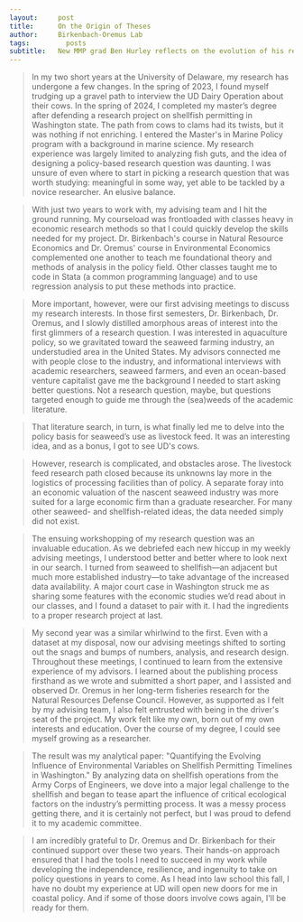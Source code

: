 ```yaml
---
layout:     post
title:      On the Origin of Theses
author:     Birkenbach-Oremus Lab
tags: 		  posts
subtitle:  	New MMP grad Ben Hurley reflects on the evolution of his research
---
```

<!-- Start Writing Below in Markdown -->
> In my two short years at the University of Delaware, my research has undergone a few changes. In the spring of 2023, I found myself trudging up a gravel path to interview the UD Dairy Operation about their cows. In the spring of 2024, I completed my master’s degree after defending a research project on shellfish permitting in Washington state. The path from cows to clams had its twists, but it was nothing if not enriching.
> I entered the Master's in Marine Policy program with a background in marine science. My research experience was largely limited to analyzing fish guts, and the idea of designing a policy-based research question was daunting. I 
was unsure of even where to start in picking a research question that was worth studying: meaningful in some way, yet able to be tackled by a novice researcher. An elusive balance.

> With just two years to work with, my advising team and I hit the ground running. My courseload was frontloaded with classes heavy in economic research methods so that I could quickly develop the skills needed for my 
project. Dr. Birkenbach's course in Natural Resource Economics and Dr. Oremus' course in Environmental Economics complemented one another to teach me foundational theory and methods of analysis in the policy field. Other classes taught me to code in Stata (a common programming language) and to use regression analysis to put these methods into practice.

> More important, however, were our first advising meetings to discuss my research interests. In those first semesters, Dr. Birkenbach, Dr. Oremus, and I slowly distilled amorphous areas of interest into the first glimmers of a 
research question. I was interested in aquaculture policy, so we gravitated toward the seaweed farming industry, an understudied area in the United States. My advisors connected me with people close to the industry, and 
informational interviews with academic researchers, seaweed farmers, and even an ocean-based venture capitalist gave me the background I needed to start asking better questions. Not a research question, maybe, but questions 
targeted enough to guide me through the (sea)weeds of the academic literature.

> That literature search, in turn, is what finally led me to delve into the policy basis for seaweed’s use as livestock feed. It was an interesting idea, and as a bonus, I got to see UD's cows.

> However, research is complicated, and obstacles arose. The livestock feed research path closed because its unknowns lay more in the logistics of processing facilities than of policy. A separate foray into an economic valuation of the nascent seaweed industry was more suited for a large economic firm than a graduate researcher. For many other seaweed- and shellfish-related ideas, the data needed simply did not exist. 

> The ensuing workshopping of my research question was an invaluable education. As we debriefed each new hiccup in my weekly advising meetings, I understood better and better where to look next in our search. I turned from seaweed to shellfish—an adjacent but much more established industry—to take advantage of the increased data availability. A major court case in Washington struck me as sharing some features with the economic studies we’d read about in our classes, and I found a dataset to pair with it. I had the ingredients to a proper research project at last.

> My second year was a similar whirlwind to the first. Even with a dataset at my disposal, now our advising meetings shifted to sorting out the snags and bumps of numbers, analysis, and research design. Throughout these meetings, I continued to learn from the extensive experience of my advisors. I learned about the publishing process firsthand as we wrote and submitted a short paper, and I assisted and observed Dr. Oremus in her long-term fisheries research for the Natural Resources Defense Council. However, as supported as I felt by my advising team, I also felt entrusted with being in the driver's seat of the project. My work felt like my own, born out of my own interests and education. Over the course of my degree, I could see myself growing as a researcher.

> The result was my analytical paper: "Quantifying the Evolving Influence of Environmental Variables on Shellfish Permitting Timelines in Washington." By analyzing data on shellfish operations from the Army Corps of Engineers, we dove into a major legal challenge to the shellfish and began to tease apart the influence of critical ecological factors on the industry’s permitting process. It was a messy process getting there, and it is certainly not perfect, but I was proud to defend it to my academic committee.

> I am incredibly grateful to Dr. Oremus and Dr. Birkenbach for their continued support over these two years. Their hands-on approach ensured that I had 
the tools I need to succeed in my work while developing the independence, resilience, and ingenuity to take on policy questions in years to come. As I 
head into law school this fall, I have no doubt my experience at UD will open new doors for me in coastal policy. And if some of those doors involve cows 
again, I'll be ready for them.
